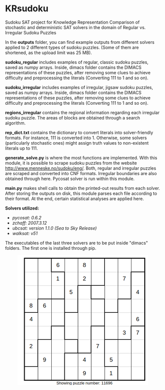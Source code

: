 # KRsudoku
Sudoku SAT project for Knowledge Representation
Comparison of stochastic and deterministic SAT solvers in the domain of Regular vs. Irregular Sudoku Puzzles

In the **outputs** folder, you can find example outputs from different solvers applied to 2 different types of sudoku puzzles. (Some of them are shortened, as the upload limit was 25 MB).

**sudoku_regular** includes examples of regular, classic sudoku puzzles, saved as numpy arrays. Inside, dimacs folder contains the DIMACS representations of these puzzles, after removing some clues to achieve difficulty and preprocessing the literals (Converting 111 to 1 and so on).

**sudoku_irregular** includes examples of irregular, jigsaw sudoku puzzles, saved as numpy arrays. Inside, dimacs folder contains the DIMACS representations of these puzzles, after removing some clues to achieve difficulty and preprocessing the literals (Converting 111 to 1 and so on).

**regions_irregular** contains the regional information regarding each irregular sudoku puzzle. The areas of blocks are obtained through a search algorithm.

**rep_dict.txt** contains the dictionary to convert literals into solver-friendly formats. For instance, 111 is converted into 1. Otherwise, some solvers (particularly stochastic ones) might assign truth values to non-existent literals up to 111.

**generate_solve.py** is where the most functions are implemented. With this module, it is possible to scrape sudoku puzzles from the website http://www.menneske.no/sudoku/eng/. Both, regular and irregular puzzles are scraped and converted into CNF formats. Irregular boundaries are also obtained through here. Pycosat solver is run within this module.

**main.py** makes shell calls to obtain the printed-out results from each solver. After storing the outputs on disk, this module parses each file according to their format. At the end, certain statistical analyses are applied here.

**Solvers utilized:**

* *pycosat: 0.6.2*
* *zchaff: 2007.3.12*
* *ubcsat: version 1.1.0 (Sea to Sky Release)*
* *walksat: v51*

The executables of the last three solvers are to be put inside "dimacs" folders. The first one is installed through pip.

<p align="center">
  <img src = "irregular.png" />
</p>

